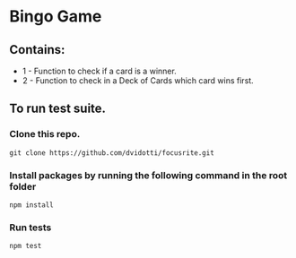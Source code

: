 # Bingo Game

## Contains: 
* 1 - Function to check if a card is a winner.
* 2 - Function to check in a Deck of Cards which card wins first.

## To run test suite.

### Clone this repo. 

```git clone https://github.com/dvidotti/focusrite.git```

### Install packages by running the following command in the root folder

```npm install```

### Run tests

```npm test```